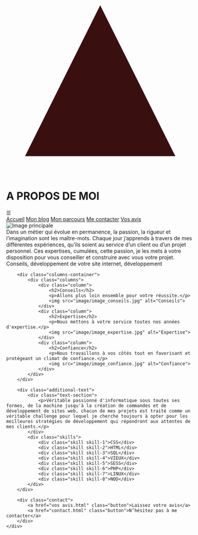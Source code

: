 <!DOCTYPE html>
<html lang="fr">
<head>
    <link rel="stylesheet" href="A propos.css">
    <meta charset="UTF-8">
    <meta name="viewport" content="width=device-width, initial-scale=1.0">
    <title>A Propos</title>
</head>
<body>
    <div class="header">
        <svg class="logo" viewBox="0 0 100 100" xmlns="http://www.w3.org/2000/svg">
            <polygon points="50,10 90,90 10,90" fill="#3a0f0f" />
        </svg>
        <h1>A PROPOS DE MOI</h1>
        <div class="menu-icon">&#9776;</div>
    </div>
    <div class="nav">
        <a href="Accuiel.html">Accueil</a>
        <a href="monblog.html">Mon blog</a>
        <a href="monparcours.html">Mon parcours</a>
        <a href="contact.html">Me contacter</a>
        <a href="vos avis.html">Vos avis</a>
    </div>
    <div class="main-container">
        <div class="main">
            <img src="image/Im1.jpg" alt="Image principale">
            <div class="image-text">Dans un métier qui évolue en permanence, la passion, la rigueur et l’imagination sont les maître-mots. Chaque jour j’apprends à travers de mes différentes expériences, qu’ils soient au service d’un client ou d’un projet personnel. Ces expertises, cumulées, cette passion, je les mets à votre disposition pour vous conseiller et construire avec vous votre projet. Conseils, développement de votre site internet, développement</div>
        </div>
        
        <div class="columns-container">
            <div class="columns">
                <div class="column">
                    <h2>Conseils</h2>
                    <p>Allons plus loin ensemble pour votre réussite.</p>
                    <img src="image/image_conseils.jpg" alt="Conseils">
                </div>
                <div class="column">
                    <h2>Expertise</h2>
                    <p>Nous mettons à votre service toutes nos années d'expertise.</p>
                    <img src="image/image_expertise.jpg" alt="Expertise">
                </div>
                <div class="column">
                    <h2>Confiance</h2>
                    <p>Nous travaillons à vos côtés tout en favorisant et protégeant un climat de confiance.</p>
                    <img src="image/image_confiance.jpg" alt="Confiance">
                </div>
            </div>
        </div>
        
        <div class="additional-text">
            <div class="text-section">
                <p>Véritable passionné d'informatique sous toutes ses formes, de la machine jusqu'à la création de commandes et de développement de sites web, chacun de mes projets est traité comme un véritable challenge pour lequel je cherche toujours à opter pour les meilleures stratégies de développement qui répondront aux attentes de mes clients.</p>
            </div>
            <div class="skills">
                <div class="skill skill-1">CSS</div>
                <div class="skill skill-2">HTML</div>
                <div class="skill skill-3">SQL</div>
                <div class="skill skill-4">VIEUX</div>
                <div class="skill skill-5">SESS</div>
                <div class="skill skill-6">PHP</div>
                <div class="skill skill-7">LINUX</div>
                <div class="skill skill-8">NOD</div>
            </div>
        </div>
        
        <div class="contact">
            <a href="vos avis.html" class="button">Laissez votre avis</a>
            <a href="contact.html" class="button">N’hésitez pas à me contacter</a>
        </div>
    </div>
</body>
</html>

